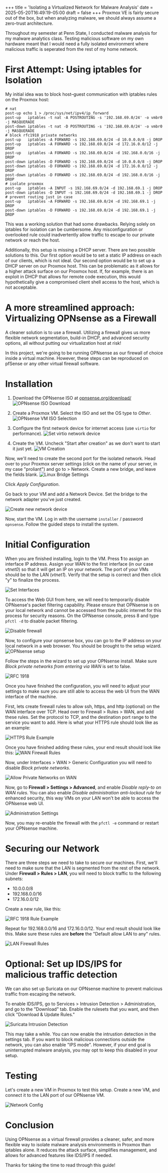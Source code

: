 +++
title = 'Isolating a Virtualized Network for Malware Analysis'
date = 2025-05-20T16:49:19-05:00
draft = false
+++
Proxmox VE is fairly secure out of the box, but when analyzing malware, we should always assume a zero-trust architecture.

Throughout my semester at Penn State, I conducted malware analysis for my malware analytics class. Testing malicious software on my own hardware meant that I would need a fully isolated environment where malicious traffic is seperated from the rest of my home network.

# First Attempt: Using iptables for Isolation
My initial idea was to block host–guest communication with iptables rules on the Proxmox host:

```
# nat
post-up echo 1 > /proc/sys/net/ipv4/ip_forward
post-up   iptables -t nat -A POSTROUTING -s '192.168.69.0/24' -o vmbr0 -j MASQUERADE
post-down iptables -t nat -D POSTROUTING -s '192.168.69.0/24' -o vmbr0 -j MASQUERADE
# block rfc1918 private networks
post-up   iptables -A FORWARD -s 192.168.69.0/24 -d 10.0.0.0/8 -j DROP
post-up   iptables -A FORWARD -s 192.168.69.0/24 -d 172.16.0.0/12 -j DROP
post-up   iptables -A FORWARD -s 192.168.69.0/24 -d 192.168.0.0/16 -j DROP
post-down iptables -D FORWARD -s 192.168.69.0/24 -d 10.0.0.0/8 -j DROP
post-down iptables -D FORWARD -s 192.168.69.0/24 -d 172.16.0.0/12 -j DROP
post-down iptables -D FORWARD -s 192.168.69.0/24 -d 192.168.0.0/16 -j DROP
# isolate proxmox
post-up   iptables -A INPUT -s 192.168.69.0/24 -d 192.168.69.1 -j DROP
post-down iptables -D INPUT -s 192.168.69.0/24 -d 192.168.69.1 -j DROP
# prevent routing just in case
post-up   iptables -A FORWARD -s 192.168.69.0/24 -d 192.168.69.1 -j DROP
post-down iptables -D FORWARD -s 192.168.69.0/24 -d 192.168.69.1 -j DROP
```

This was a working solution that had some drawbacks. Relying solely on iptables for isolation can be cumbersome. Any misconfiguration or overlooked rule could inadvertently allow traffic to escape to our private network or reach the host. 

Additionally, this setup is missing a DHCP server. There are two possible solutions to this. Our first option would be to set a static IP address on each of our clients, which is not ideal. Our second option would be to set up a DHCP server on our Proxmox host. This can be problematic as it allows for a higher attack surface on our Proxmox host. If, for example, there is an exploit in DHCP that allows for remote code execution, this would hypothetically give a compromised client shell access to the host, which is not acceptable.

# A more streamlined approach: Virtualizing OPNsense as a Firewall

A cleaner solution is to use a firewall. Utilizing a firewall gives us more flexible network segmentation, build-in DHCP, and advanced security options, all without putting our virtualization host at risk!

In this project, we're going to be running OPNsense as our firewall of choice inside a virtual machine. However, these steps can be reproduced on pfSense or any other virtual firewall software.

# Installation
1. Download the OPNsense ISO at [opnsense.org/download/](https://opnsense.org/download/)
![OPNsense ISO Download](/imagenew.png)

2. Create a Proxmox VM. Select the ISO and set the OS type to *Other*.
![OPNsense VM ISO Selection](/image-1new.png)

3. Configure the first network device for internet access (use `virtio` for performance).
![Set virtio network device](/image-2.png)

4. Create the VM. Uncheck "Start after creation" as we don't want to start it just yet.
![VM Creation](/image-3.png)

Now, we'll need to create the second port for the isolated network. Head over to your Proxmox server settings (click on the name of your server, in my case "proliant") and go to > Network. Create a new bridge, and leave the fields blank.
![Linux Bridge Settings](/image-6.png)

Click *Apply Configuration*.

Go back to your VM and add a Network Device. Set the bridge to the network adapter you've just created.

![Create new network device](/image-7.png)

Now, start the VM. Log in with the username `installer` / password `opnsense`. Follow the guided steps to install the system.

# Initial Configuration

When you are finished installing, login to the VM. Press **1** to assign an interface IP address. Assign your WAN to the first interface (in our case *vtnet0*) so that it will get an IP on your network. The port of your VMs should be to the LAN (*vtnet1*). Verify that the setup is correct and then click "y" to finalize the process.

![Set Interfaces](/image-10.png)

To access the Web GUI from here, we will need to temporarily disable OPNsense's packet filtering capability. Please ensure that OPNsense is on your local network and cannot be accessed from the public internet for this process for security reasons. On the OPNsense console, press 8 and type `pfctl -d` to disable packet filtering.

![Disable firewall](/image-15.png)

Now, to configure your opnsense box, you can go to the IP address on your local network in a web browser. You should be brought to the setup wizard.
![OPNsense setup](/image-11.png)

Follow the steps in the wizard to set up your OPNsense install. Make sure *Block private networks from entering via WAN* is set to false.

![RFC 1918](/image-12.png)

Once you have finished the configuration, you will need to adjust your settings to make sure you are still able to access the web UI from the WAN interface of the machine.

First, lets create firewall rules to allow ssh, https, and http (optional) on the WAN interface over TCP. Head over to Firewall > Rules > WAN, and add these rules. Set the protocol to TCP, and the destination port range to the service you want to add. Here is what your HTTPS rule should look like as an example: 

![HTTPS Rule Example](/image-13.png)

Once you have finished adding these rules, your end result should look like this:
![WAN Firewall Rules](/image-14.png)

Now, under Interfaces > WAN > Generic Configuration you will need to disable *Block private networks*.

![Allow Private Networks on WAN](/image-16.png)

Now, go to **Firewall > Settings > Advanced**, and enable *Disable reply-to on WAN rules*. You can also enable *Disable administration anti-lockout rule* for enhanced security, this way VMs on your LAN won't be able to access the OPNsense web UI.

![Administration Settings](/image-17.png)

Now, you may re-enable the firewall with the `pfctl -e` command or restart your OPNsense machine.

# Securing our Network

There are three steps we need to take to secure our machines. First, we'll need to make sure that the LAN is segmented from the rest of the network. Under **Firewall > Rules > LAN**, you will need to block traffic to the following subnets:

- 10.0.0.0/8
- 192.168.0.0/16
- 172.16.0.0/12

Create a new rule, like this:

![RFC 1918 Rule Example](/image-19.png)

Repeat for 192.168.0.0/16 and 172.16.0.0/12. Your end result should look like this. Make sure these rules are **before** the "Default allow LAN to any" rules.

![LAN Firewall Rules](/image-18.png)

# Optional: Set up IDS/IPS for malicious traffic detection
We can also set up Suricata on our OPNsense machine to prevent malicious traffic from escaping the network.

To enable IDS/IPS, go to Services > Intrusion Detection > Administration, and go to the "Download" tab. Enable the rulesets that you want, and then click "Download & Update Rules."

![Suricata Intrusion Detection](/image-21.png)

This may take a while. You can now enable the intrustion detection in the settings tab. If you want to block malicious connections outside the network, you can also enable "IPS mode". However, if your end goal is uninterrupted malware analysis, you may opt to keep this disabled in your setup.

# Testing
Let's create a new VM in Proxmox to test this setup. Create a new VM, and connect it to the LAN port of our OPNsense VM.

![Network Config](/image-22.png)

# Conclusion
Using OPNsense as a virtual firewall provides a cleaner, safer, and more flexible way to isolate malware analysis environments in Proxmox than iptables alone. It reduces the attack surface, simplifies management, and allows for advanced features like IDS/IPS if needed. 

Thanks for taking the time to read through this guide!